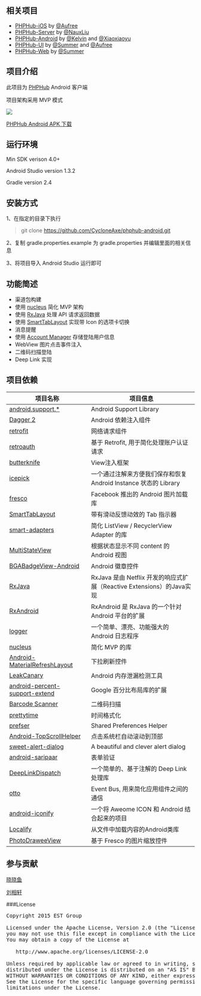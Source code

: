 
## 相关项目

* [PHPHub-iOS](https://github.com/Aufree/phphub-ios) by [@Aufree](https://github.com/Aufree)
* [PHPHub-Server](https://github.com/NauxLiu/phphub-server) by [@NauxLiu](https://github.com/NauxLiu)
* [PHPHub-Android](https://github.com/CycloneAxe/phphub-android) by [@Kelvin](https://github.com/CycloneAxe) and [@Xiaoxiaoyu](https://github.com/xiaoxiaoyu)
* [PHPHub-UI](https://github.com/phphub/phphub-ui) by [@Summer](https://github.com/phphub/phphub-ui) and [@Aufree](https://github.com/aufree)
* [PHPHub-Web](https://github.com/summerblue/phphub) by [@Summer](https://github.com/phphub/phphub-ui)

## 项目介绍

此项目为 [PHPHub](https://phphub.org/) Android 客户端

项目架构采用 MVP 模式

![](https://cloud.githubusercontent.com/assets/324764/10683969/448b0cda-797a-11e5-8f93-3e51ad7144df.png)

[PHPHub Android APK 下载](http://fir.im/phphub)

## 运行环境
Min SDK verison 4.0+

Android Studio version 1.3.2

Gradle version 2.4

## 安装方式
1、在指定的目录下执行

> git clone https://github.com/CycloneAxe/phphub-android.git

2、复制 gradle.properties.example 为 gradle.properties 并编辑里面的相关信息

3、将项目导入 Android Studio 运行即可

## 功能简述

* 渠道包构建
* 使用 [nucleus](https://github.com/konmik/nucleus) 简化 MVP 架构
* 使用 [RxJava](https://github.com/ReactiveX/RxJava) 处理 API 请求返回数据
* 使用 [SmartTabLayout](https://github.com/ogaclejapan/SmartTabLayout) 实现带 Icon 的选项卡切换
* 消息提醒
* 使用 [Account Manager](http://developer.android.com/reference/android/accounts/AccountManager.html) 存储登陆用户信息
* WebView 图片点击事件注入
* 二维码扫描登陆
* Deep Link 实现

## 项目依赖

项目名称 | 项目信息
------- | -------
[android.support.*](https://developer.android.com/tools/support-library/index.html) | Android Support Library
[Dagger 2](https://github.com/google/dagger) | Android 依赖注入组件
[retrofit](https://github.com/square/retrofit) | 网络请求组件
[retroauth](https://github.com/andretietz/retroauth) | 基于 Retrofit, 用于简化处理账户认证请求
[butterknife](https://github.com/JakeWharton/butterknife) | View注入框架
[icepick](https://github.com/frankiesardo/icepick) | 一个通过注解来方便我们保存和恢复 Android Instance 状态的 Library
[fresco](https://github.com/facebook/fresco) | Facebook 推出的 Android 图片加载库
[SmartTabLayout](https://github.com/ogaclejapan/SmartTabLayout) | 带有滑动反馈动效的 Tab 指示器
[smart-adapters](https://github.com/mrmans0n/smart-adapters) | 简化 ListView / RecyclerView Adapter 的库
[MultiStateView](https://github.com/Kennyc1012/MultiStateView) | 根据状态显示不同 content 的 Android 视图
[BGABadgeView-Android](https://github.com/bingoogolapple/BGABadgeView-Android) | Android 徽章控件
[RxJava](https://github.com/ReactiveX/RxJava) | RxJava 是由 Netflix 开发的响应式扩展（Reactive Extensions）的Java实现
[RxAndroid](https://github.com/ReactiveX/RxAndroid) | RxAndroid 是 RxJava 的一个针对 Android 平台的扩展
[logger](https://github.com/orhanobut/logger) | 一个简单、漂亮、功能强大的 Android 日志程序
[nucleus](https://github.com/konmik/nucleus) | 简化 MVP 的库
[Android-MaterialRefreshLayout](https://github.com/android-cjj/Android-MaterialRefreshLayout) | 下拉刷新控件
[LeakCanary](https://github.com/square/leakcanary) | Android 内存泄漏检测工具
[android-percent-support-extend](https://github.com/hongyangAndroid/android-percent-support-extend) | Google 百分比布局库的扩展
[Barcode Scanner](https://github.com/dm77/barcodescanner) | 二维码扫描
[prettytime](https://github.com/ocpsoft/prettytime) | 时间格式化
[prefser](https://github.com/pwittchen/prefser) | Shared Preferences Helper
[Android-TopScrollHelper](https://github.com/kmshack/Android-TopScrollHelper) | 点击系统栏自动滚动到顶部
[sweet-alert-dialog](https://github.com/pedant/sweet-alert-dialog) | A beautiful and clever alert dialog
[android-saripaar](https://github.com/ragunathjawahar/android-saripaar) | 表单验证
[DeepLinkDispatch](https://github.com/airbnb/DeepLinkDispatch) | 一个简单的、基于注解的 Deep Link 处理库
[otto](https://github.com/square/otto) | Event Bus, 用来简化应用组件之间的通信
[android-iconify](https://github.com/JoanZapata/android-iconify) | 一个将 Aweome ICON 和 Android 结合起来的项目
[Localify](https://github.com/polok/localify) | 从文件中加载内容的Android类库
[PhotoDraweeView](https://github.com/ongakuer/PhotoDraweeView) | 基于 Fresco 的图片缩放控件

## 参与贡献
[晓晓鱼](https://github.com/xiaoxiaoyu)

[刘相轩](https://github.com/NauxLiu)

###License
<pre>
Copyright 2015 EST Group

Licensed under the Apache License, Version 2.0 (the "License");
you may not use this file except in compliance with the License.
You may obtain a copy of the License at

   http://www.apache.org/licenses/LICENSE-2.0

Unless required by applicable law or agreed to in writing, software
distributed under the License is distributed on an "AS IS" BASIS,
WITHOUT WARRANTIES OR CONDITIONS OF ANY KIND, either express or implied.
See the License for the specific language governing permissions and
limitations under the License.
</pre>
